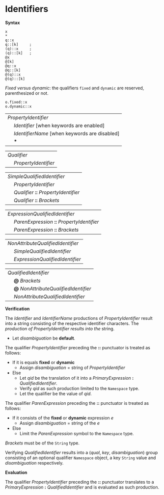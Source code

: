 # Identifiers

**Syntax**

```
x
*
q::x
q::[k]     ;
(q)::x     ;
(q)::[k]   ;
@x
@[k]
@q::x
@q::[k]
@(q)::x
@(q)::[k]
```

*Fixed versus dynamic*: the qualifiers `fixed` and `dynamic` are reserved, parenthesized or not.

```
o.fixed::x
o.dynamic::x
```

<table>
    <tr>
        <td colspan="2"><i>PropertyIdentifier</i></td>
    </tr>
    <tr>
        <td>&nbsp;</td><td><i>Identifier</i> [when keywords are enabled]</td>
    </tr>
    <tr>
        <td>&nbsp;</td><td><i>IdentifierName</i> [when keywords are disabled]</td>
    </tr>
    <tr>
        <td>&nbsp;</td><td><b>*</b></td>
    </tr>
</table>

<table>
    <tr>
        <td colspan="2"><i>Qualifier</i></td>
    </tr>
    <tr>
        <td>&nbsp;</td><td><i>PropertyIdentifier</i></td>
    </tr>
</table>

<table>
    <tr>
        <td colspan="2"><i>SimpleQualifiedIdentifier</i></td>
    </tr>
    <tr>
        <td>&nbsp;</td><td><i>PropertyIdentifier</i></td>
    </tr>
    <tr>
        <td>&nbsp;</td><td><i>Qualifier</i> <b>::</b> <i>PropertyIdentifier</i></td>
    </tr>
    <tr>
        <td>&nbsp;</td><td><i>Qualifier</i> <b>::</b> <i>Brackets</i></td>
    </tr>
</table>

<table>
    <tr>
        <td colspan="2"><i>ExpressionQualifiedIdentifier</i></td>
    </tr>
    <tr>
        <td>&nbsp;</td><td><i>ParenExpression</i> <b>::</b> <i>PropertyIdentifier</i></td>
    </tr>
    <tr>
        <td>&nbsp;</td><td><i>ParenExpression</i> <b>::</b> <i>Brackets</i></td>
    </tr>
</table>

<table>
    <tr>
        <td colspan="2"><i>NonAttributeQualifiedIdentifier</i></td>
    </tr>
    <tr>
        <td>&nbsp;</td><td><i>SimpleQualifiedIdentifier</i></td>
    </tr>
    <tr>
        <td>&nbsp;</td><td><i>ExpressionQualifiedIdentifier</i></td>
    </tr>
</table>

<table>
    <tr>
        <td colspan="2"><i>QualifiedIdentifier</i></td>
    </tr>
    <tr>
        <td>&nbsp;</td><td><b>@</b> <i>Brackets</i></td>
    </tr>
    <tr>
        <td>&nbsp;</td><td><b>@</b> <i>NonAttributeQualifiedIdentifier</i></td>
    </tr>
    <tr>
        <td>&nbsp;</td><td><i>NonAttributeQualifiedIdentifier</i></td>
    </tr>
</table>

**Verification**

The *Identifier* and *IdentifierName* productions of *PropertyIdentifier* result into a string consisting of the respective identifier characters. The <b>*</b> production of *PropertyIdentifier* results into the <b>*</b> string.

* Let *disambiguation* be **default**.

The qualifier *PropertyIdentifier* preceding the <b>::</b> punctuator is treated as follows:

* If it is equals **fixed** or **dynamic**
  * Assign *disambiguation* = string of *PropertyIdentifier*
* Else
  * Let *qid* be the translation of it into a *PrimaryExpression* **:** *QualifiedIdentifier*.
  * Verify *qid* as such production limited to the `Namespace` type.
  * Let the qualifier be the value of *qid*.

The qualifier *ParenExpression* preceding the <b>::</b> punctuator is treated as follows:

* If it consists of the **fixed** or **dynamic** expression *e*
  * Assign *disambiguation* = string of the *e*
* Else
  * Limit the *ParenExpression* symbol to the `Namespace` type.

*Brackets* must be of the `String` type.

Verifying *QualifiedIdentifier* results into a (*qual*, *key*, *disambiguation*) group consisting of an optional qualifier `Namespace` object, a key `String` value and *disambiguation* respectively.

**Evaluation**

The qualifier *PropertyIdentifier* preceding the <b>::</b> punctuator translates to a *PrimaryExpression* **:** *QualifiedIdentifier* and is evaluated as such production.